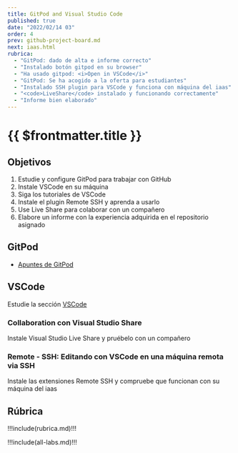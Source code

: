 ```yaml
---
title: GitPod and Visual Studio Code
published: true
date: "2022/02/14 03"
order: 4
prev: github-project-board.md
next: iaas.html
rubrica:
  - "GitPod: dado de alta e informe correcto"
  - "Instalado botón gitpod en su browser"
  - "Ha usado gitpod: <i>Open in VSCode</i>"
  - "GitPod: Se ha acogido a la oferta para estudiantes"
  - "Instalado SSH plugin para VSCode y funciona con máquina del iaas"
  - "<code>LiveShare</code> instalado y funcionando correctamente"
  - "Informe bien elaborado"
---
```


# {{ $frontmatter.title }}

## Objetivos

1. Estudie y configure GitPod para trabajar con GitHub
2. Instale VSCode en su máquina
3. Siga los tutoriales de VSCode
4. Instale el plugin Remote SSH  y aprenda a usarlo
5. Use Live Share para colaborar con un compañero
6. Elabore un informe con la experiencia adquirida en el repositorio asignado

## GitPod

* [Apuntes de GitPod](/temas/introduccion-a-javascript/gitpod)


## VSCode

Estudie la sección [VSCode](/temas/introduccion-a-javascript/vscode)

###  Collaboration con Visual Studio Share

Instale Visual Studio Live Share y pruébelo con un compañero

### Remote - SSH: Editando con VSCode en una máquina remota via SSH 

Instale las extensiones Remote SSH y compruebe que funcionan con su máquina del iaas

<!--
### Multi-Root Workspaces

- [Multi-Root Workspaces](https://code.visualstudio.com/docs/editor/multi-root-workspaces)

### Using React in VSCode

- [Using React in VSCode](https://code.visualstudio.com/docs/nodejs/reactjs-tutorial)

### Integrate with External Tools via Tasks

- [Integrate with External Tools via Tasks](https://code.visualstudio.com/docs/editor/tasks)


### Web Bookmarks

- <a href="https://marketplace.visualstudio.com/items?itemName=alu0100997910.webbookmarks" target="_blank">MarketPlace: Web Bookmarks a VSCode Extension by Alejandro Gonzalez Alonso</a> 
- <a href="https://marketplace.visualstudio.com/items?itemName=alu0100997910.webbookmarks" target="_blank">GitHub Repo: Web Bookmarks a VSCode Extension by Alejandro Gonzalez Alonso</a> 

### Localización del Fichero de Configuración `settings.json`

Depending on your platform, the user settings file is located here:

- Windows %APPDATA%\Code\User\settings.json
- macOS $HOME/Library/ApplicationSupport/Code/User/settings.json
- Linux $HOME/.config/Code/User/settings.json
- The workspace setting file is located under the .vscode folder in your root folder.
-->

## Rúbrica

!!!include(rubrica.md)!!!

!!!include(all-labs.md)!!!